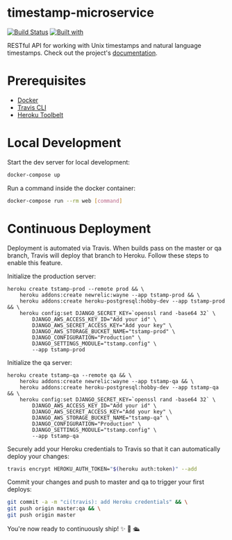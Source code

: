 # timestamp-microservice

[![Build Status](https://travis-ci.org/jesmin-n/timestamp-microservice.svg?branch=master)](https://travis-ci.org/jesmin-n/timestamp-microservice)
[![Built with](https://img.shields.io/badge/Built_with-Cookiecutter_Django_Rest-F7B633.svg)](https://github.com/agconti/cookiecutter-django-rest)

RESTful API for working with Unix timestamps and natural language timestamps. Check out the project's [documentation](http://jesmin-n.github.io/timestamp-microservice/).

# Prerequisites

- [Docker](https://docs.docker.com/docker-for-mac/install/)  
- [Travis CLI](http://blog.travis-ci.com/2013-01-14-new-client/)
- [Heroku Toolbelt](https://toolbelt.heroku.com/)

# Local Development

Start the dev server for local development:
```bash
docker-compose up
```

Run a command inside the docker container:

```bash
docker-compose run --rm web [command]
```

# Continuous Deployment

Deployment is automated via Travis. When builds pass on the master or qa branch, Travis will deploy that branch to Heroku. Follow these steps to enable this feature.

Initialize the production server:

```
heroku create tstamp-prod --remote prod && \
    heroku addons:create newrelic:wayne --app tstamp-prod && \
    heroku addons:create heroku-postgresql:hobby-dev --app tstamp-prod && \
    heroku config:set DJANGO_SECRET_KEY=`openssl rand -base64 32` \
        DJANGO_AWS_ACCESS_KEY_ID="Add your id" \
        DJANGO_AWS_SECRET_ACCESS_KEY="Add your key" \
        DJANGO_AWS_STORAGE_BUCKET_NAME="tstamp-prod" \
        DJANGO_CONFIGURATION="Production" \
        DJANGO_SETTINGS_MODULE="tstamp.config" \
        --app tstamp-prod
```

Initialize the qa server:

```
heroku create tstamp-qa --remote qa && \
    heroku addons:create newrelic:wayne --app tstamp-qa && \
    heroku addons:create heroku-postgresql:hobby-dev --app tstamp-qa && \
    heroku config:set DJANGO_SECRET_KEY=`openssl rand -base64 32` \
        DJANGO_AWS_ACCESS_KEY_ID="Add your id" \
        DJANGO_AWS_SECRET_ACCESS_KEY="Add your key" \
        DJANGO_AWS_STORAGE_BUCKET_NAME="tstamp-qa" \
        DJANGO_CONFIGURATION="Production" \
        DJANGO_SETTINGS_MODULE="tstamp.config" \
        --app tstamp-qa
```

Securely add your Heroku credentials to Travis so that it can automatically deploy your changes:

```bash
travis encrypt HEROKU_AUTH_TOKEN="$(heroku auth:token)" --add
```

Commit your changes and push to master and qa to trigger your first deploys:

```bash
git commit -a -m "ci(travis): add Heroku credentials" && \
git push origin master:qa && \
git push origin master
```

You're now ready to continuously ship! ✨ 💅 🛳
